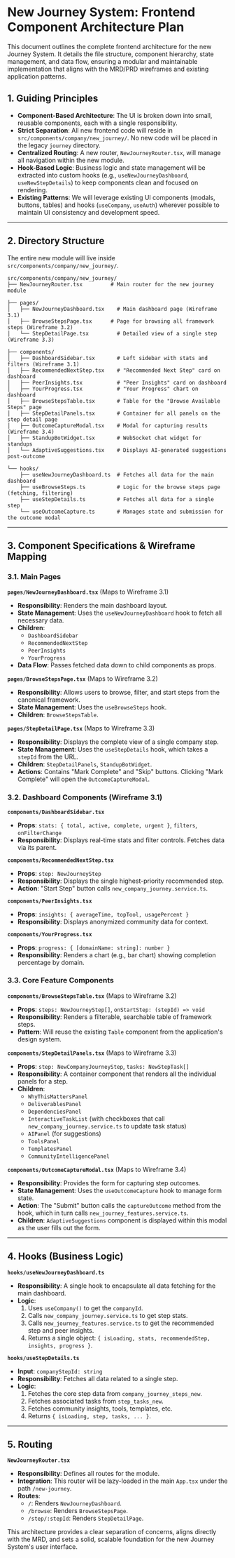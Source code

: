 # New Journey System: Frontend Component Architecture Plan

This document outlines the complete frontend architecture for the new Journey System. It details the file structure, component hierarchy, state management, and data flow, ensuring a modular and maintainable implementation that aligns with the MRD/PRD wireframes and existing application patterns.

## 1. Guiding Principles

- **Component-Based Architecture**: The UI is broken down into small, reusable components, each with a single responsibility.
- **Strict Separation**: All new frontend code will reside in `src/components/company/new_journey/`. No new code will be placed in the legacy `journey` directory.
- **Centralized Routing**: A new router, `NewJourneyRouter.tsx`, will manage all navigation within the new module.
- **Hook-Based Logic**: Business logic and state management will be extracted into custom hooks (e.g., `useNewJourneyDashboard`, `useNewStepDetails`) to keep components clean and focused on rendering.
- **Existing Patterns**: We will leverage existing UI components (modals, buttons, tables) and hooks (`useCompany`, `useAuth`) wherever possible to maintain UI consistency and development speed.

---

## 2. Directory Structure

The entire new module will live inside `src/components/company/new_journey/`.

```
src/components/company/new_journey/
├── NewJourneyRouter.tsx         # Main router for the new journey module

├── pages/
│   ├── NewJourneyDashboard.tsx    # Main dashboard page (Wireframe 3.1)
│   ├── BrowseStepsPage.tsx      # Page for browsing all framework steps (Wireframe 3.2)
│   └── StepDetailPage.tsx         # Detailed view of a single step (Wireframe 3.3)

├── components/
│   ├── DashboardSidebar.tsx       # Left sidebar with stats and filters (Wireframe 3.1)
│   ├── RecommendedNextStep.tsx    # "Recommended Next Step" card on dashboard
│   ├── PeerInsights.tsx           # "Peer Insights" card on dashboard
│   ├── YourProgress.tsx           # "Your Progress" chart on dashboard
│   ├── BrowseStepsTable.tsx       # Table for the "Browse Available Steps" page
│   ├── StepDetailPanels.tsx       # Container for all panels on the step detail page
│   ├── OutcomeCaptureModal.tsx    # Modal for capturing results (Wireframe 3.4)
│   ├── StandupBotWidget.tsx       # WebSocket chat widget for standups
│   └── AdaptiveSuggestions.tsx    # Displays AI-generated suggestions post-outcome

└── hooks/
    ├── useNewJourneyDashboard.ts  # Fetches all data for the main dashboard
    ├── useBrowseSteps.ts          # Logic for the browse steps page (fetching, filtering)
    ├── useStepDetails.ts          # Fetches all data for a single step
    └── useOutcomeCapture.ts       # Manages state and submission for the outcome modal
```

---

## 3. Component Specifications & Wireframe Mapping

### 3.1. Main Pages

**`pages/NewJourneyDashboard.tsx`** (Maps to Wireframe 3.1)
- **Responsibility**: Renders the main dashboard layout.
- **State Management**: Uses the `useNewJourneyDashboard` hook to fetch all necessary data.
- **Children**:
    - `DashboardSidebar`
    - `RecommendedNextStep`
    - `PeerInsights`
    - `YourProgress`
- **Data Flow**: Passes fetched data down to child components as props.

**`pages/BrowseStepsPage.tsx`** (Maps to Wireframe 3.2)
- **Responsibility**: Allows users to browse, filter, and start steps from the canonical framework.
- **State Management**: Uses the `useBrowseSteps` hook.
- **Children**: `BrowseStepsTable`.

**`pages/StepDetailPage.tsx`** (Maps to Wireframe 3.3)
- **Responsibility**: Displays the complete view of a single company step.
- **State Management**: Uses the `useStepDetails` hook, which takes a `stepId` from the URL.
- **Children**: `StepDetailPanels`, `StandupBotWidget`.
- **Actions**: Contains "Mark Complete" and "Skip" buttons. Clicking "Mark Complete" will open the `OutcomeCaptureModal`.

### 3.2. Dashboard Components (Wireframe 3.1)

**`components/DashboardSidebar.tsx`**
- **Props**: `stats: { total, active, complete, urgent }`, `filters`, `onFilterChange`
- **Responsibility**: Displays real-time stats and filter controls. Fetches data via its parent.

**`components/RecommendedNextStep.tsx`**
- **Props**: `step: NewJourneyStep`
- **Responsibility**: Displays the single highest-priority recommended step.
- **Action**: "Start Step" button calls `new_company_journey.service.ts`.

**`components/PeerInsights.tsx`**
- **Props**: `insights: { averageTime, topTool, usagePercent }`
- **Responsibility**: Displays anonymized community data for context.

**`components/YourProgress.tsx`**
- **Props**: `progress: { [domainName: string]: number }`
- **Responsibility**: Renders a chart (e.g., bar chart) showing completion percentage by domain.

### 3.3. Core Feature Components

**`components/BrowseStepsTable.tsx`** (Maps to Wireframe 3.2)
- **Props**: `steps: NewJourneyStep[]`, `onStartStep: (stepId) => void`
- **Responsibility**: Renders a filterable, searchable table of framework steps.
- **Pattern**: Will reuse the existing `Table` component from the application's design system.

**`components/StepDetailPanels.tsx`** (Maps to Wireframe 3.3)
- **Props**: `step: NewCompanyJourneyStep`, `tasks: NewStepTask[]`
- **Responsibility**: A container component that renders all the individual panels for a step.
- **Children**:
    - `WhyThisMattersPanel`
    - `DeliverablesPanel`
    - `DependenciesPanel`
    - `InteractiveTaskList` (with checkboxes that call `new_company_journey.service.ts` to update task status)
    - `AIPanel` (for suggestions)
    - `ToolsPanel`
    - `TemplatesPanel`
    - `CommunityIntelligencePanel`

**`components/OutcomeCaptureModal.tsx`** (Maps to Wireframe 3.4)
- **Responsibility**: Provides the form for capturing step outcomes.
- **State Management**: Uses the `useOutcomeCapture` hook to manage form state.
- **Action**: The "Submit" button calls the `captureOutcome` method from the hook, which in turn calls `new_journey_features.service.ts`.
- **Children**: `AdaptiveSuggestions` component is displayed within this modal as the user fills out the form.

---

## 4. Hooks (Business Logic)

**`hooks/useNewJourneyDashboard.ts`**
- **Responsibility**: A single hook to encapsulate all data fetching for the main dashboard.
- **Logic**:
    1.  Uses `useCompany()` to get the `companyId`.
    2.  Calls `new_company_journey.service.ts` to get step stats.
    3.  Calls `new_journey_features.service.ts` to get the recommended step and peer insights.
    4.  Returns a single object: `{ isLoading, stats, recommendedStep, insights, progress }`.

**`hooks/useStepDetails.ts`**
- **Input**: `companyStepId: string`
- **Responsibility**: Fetches all data related to a single step.
- **Logic**:
    1.  Fetches the core step data from `company_journey_steps_new`.
    2.  Fetches associated tasks from `step_tasks_new`.
    3.  Fetches community insights, tools, templates, etc.
    4.  Returns `{ isLoading, step, tasks, ... }`.

---

## 5. Routing

**`NewJourneyRouter.tsx`**
- **Responsibility**: Defines all routes for the module.
- **Integration**: This router will be lazy-loaded in the main `App.tsx` under the path `/new-journey`.
- **Routes**:
    - `/`: Renders `NewJourneyDashboard`.
    - `/browse`: Renders `BrowseStepsPage`.
    - `/step/:stepId`: Renders `StepDetailPage`.

This architecture provides a clear separation of concerns, aligns directly with the MRD, and sets a solid, scalable foundation for the new Journey System's user interface.
